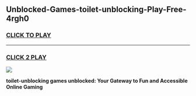 
## Unblocked-Games-toilet-unblocking-Play-Free-4rgh0
<h3>
<a href="https://premium76.site?title=toilet-unblocking&ref=23A">CLICK TO PLAY</a></h3>
<hr>

<h3>
<a href="https://premium76.site?title=toilet-unblocking&ref=23A">CLICK 2 PLAY</a>
  
</h3>

<a href="https://premium76.site?title=toilet-unblocking&ref=23A"><img src="https://clearcache.store/games.png"></a>


**toilet-unblocking games unblocked: Your Gateway to Fun and Accessible Online Gaming**
